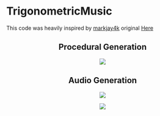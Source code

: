 # TrigonometricMusic

This code was heavily inspired by [markjay4k](https://github.com/markjay4k) original [Here](https://github.com/markjay4k/Audio-Spectrum-Analyzer-in-Python)

<h2 align="center">Procedural Generation</h2>
<p align="center" width="100%">
    <img src="https://github.com/BrandonPacewic/TrigonometricMusic/blob/master/images/terrain.gif">
</p>

<h2 align="center">Audio Generation</h2>
<p align="center" width="100%">
    <img src="https://github.com/BrandonPacewic/TrigonometricMusic/blob/master/images/audio_spectrum.gif">
</p>

<p align="center" width="100%">
    <img src="https://github.com/BrandonPacewic/TrigonometricMusic/blob/master/images/audio_terrain.gif">
</p>